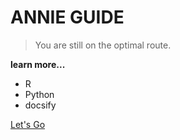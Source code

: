 <!-- _coverpage.md -->

# ANNIE GUIDE 

> You are still on the optimal route.

 **learn more...**
- R
- Python
- docsify


[Let's Go](/README.md)
